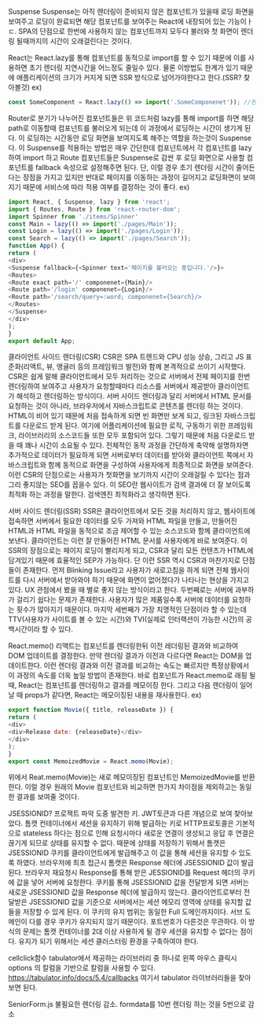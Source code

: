 Suspense
Suspense는 아직 렌더링이 준비되지 않은 컴포넌트가 있을때 로딩 화면을 보여주고 로딩이 완료되면 해당 컴포넌트를 보여주는 React에 내장되어 있는 기능이ㅏㄷ.
SPA의 단점으로 한번에 사용하지 않는 컴포넌트까지 모두다 불러와 첫 화면이 렌더링 될때까지의 시간이 오래걸린다는 것이다.

React는 React.lazy를 통해 컴포넌트를 동적으로 import를 할 수 있기 때문에 이를 사용하면 초기 렌더링 지연시간을 어느정도 줄일수 있다.
물론 이방법도 한계가 있기 때문에 애플리케이션의 크기가 커지게 되면 SSR 방식으로 넘어가야한다고 한다.(SSR? 찾아볼것)
ex)
```javascript
const SomeComponent = React.lazy(() => import('.SomeComponenet')); //현재 파악중인 프로젝트도 이 이 방식으로 동적 import 처리를 해준다. 
```
Router로 분기가 나누어진 컴포넌트들은 위 코드처럼 lazy를 통해 import를 하면 해당 path로 이동할때 컴포넌트를 불러오게 되는데 이 과정에서 로딩하는 시간이 생기게 된다.
이 로딩하는 시간동안 로딩 화면을 보여지도록 해주는 역할을 하는것이 Suspense다.
이 Suspense를 적용하는 방법은 매우 간단한데 컴포넌트에서 각 컴포넌트를 lazy하여 import 하고 Route 컴포넌트들은 Suspense로 감싼 후 로딩 화면으로 사용할 컴포넌트를 fallback 속성으로 설정해주면 된다.
단, 이럴 경우 초기 렌더링 시간이 줄어든다는 장점을 가지고 있지만 반대로 페이지를 이동하는 과정이 길어지고 로딩화면이 보여지기 때문에 서비스에 따라 적용 여부를 결정하는 것이 좋다.
ex)
```javascript
import React, { Suspense, lazy } from 'react';
import { Routes, Route } from 'react-router-dom';
import Spinner from './items/Spinner'
const Main = lazy(() => import('./pages/Main'));
const Login = lazy(() => import('./pages/Login'));
const Search = lazy(() => import('./pages/Search'));
function App() {
return (
<div>
<Suspense fallback={<Spinner text='페이지를 불러오는 중입니다.'/>}>
<Routes>
<Route exact path='/' componenet={Main}/>
<Route path='/login' componenet={Login}/>
<Route path='/search/query=:word; componenet={Search}/>
</Routes>
</Suspense>
</div>
);
}
export default App;
```
클라이언트 사이드 렌더링(CSR)
CSR은 SPA 트렌드와 CPU 성능 상승, 그리고 JS 표준화(리액트, 뷰, 앵귤러 등의 프레임워크 발전)와 함께 본격적으로 쓰이기 시작했다.
CSR은 쉽게 말해 클라이언트에서 모두 처리하는 것으로 서버에서 전체 페이지를 한번 렌더링하여 보여주고 사용자가 요청할때마다 리소스를 서버에서 제공받아 클라이언트가 해석하고 렌더링하는 방식이다.
서버 사이드 렌더링과 달리 서버에서 HTML 문서를 요청하는 것이 아니라, 브라우저에서 자바스크립트로 콘텐츠를 렌더링 하는 것이다.
HTML이 비어 있기 때문에 처음 접속하게 되면 빈 화면만 보게 되고, 링크된 자바스크립트를 다운로드 받게 된다.
여기에 어플리케이션에 필요한 로직, 구동하기 위한 프레임워크, 라이브러리의 소스코드들 또한 모두 포함되어 있다.
그렇기 때문에 처음 다운로드 받을 때 꽤나 시간이 소요될 수 있다.
전체적인 동작 과정을 간단하게 축약해 설명하자면 추가적으로 데이터가 필요하게 되면 서버로부터 데이터를 받아와 클라이언트 쪽에서 자바스크립트와 함께 동적으로 화면을 구성하여 사용자에게 최종적으로 화면을 보여준다.
이런 CSR의 단점으로는 사용자가 첫화면을 보기까지 시간이 오래걸릴 수 있다는 점과 그리 좋지않는 SEO를 꼽을수 있다.
이 SEO란 웹사이트가 검색 결과에 더 잘 보이도록 최적화 하는 과정을 말한다. 검색엔진 최적화라고 생각하면 된다.

서버 사이드 렌더링(SSR)
SSR은 클라이언트에서 모든 것을 처리하지 않고, 웹사이트에 접속하면 서버에서 필요한 데이터를 모두 가져와 HTML 파일을 만들고, 만들어진 HTML과 HTML 파일을 동적으로 조금 제어할 수 있는 소스코드와 함께 클라이언트에 보낸다.
클라이언트는 이런 잘 만들어진 HTML 문서를 사용자에게 바로 보여준다.
이 SSR의 장점으로는 페이지 로딩이 빨리지게 되고, CSR과 달리 모든 컨텐츠가 HTML에 담겨있기 때문에 효율적인 SEP가 가능하다.
단 이런 SSR 역시 CSR과 마찬가지로 단점들이 존재한다.
먼저 Blinking Issue라고 사용자가 새로고침을 하게 되면 전체 웹사이트를 다시 서버에서 받아와야 하기 때문에 화면이 없어졌다가 나타나는 현상을 가지고 있다.
UX 관점에서 봤을 때 별로 좋지 않는 방식이라고 한다.
두번째로는 서버에 과부하가 걸리기 쉽다는 문제가 존재한다.
사용자가 많은 제품일수록 서버에 데이터를 요청하는 횟수가 많아지기 때문이다.
마지막 세번째가 가장 치명적인 단점이라 할 수 있는데 TTV(사용자가 사이트를 볼 수 있는 시간)와 TVI(실제로 인터랙션이 가능한 시간)의 공백시간이라 할 수 있다.

React.memo()
리액트는 컴포넌트를 렌더링한뒤 이전 레더링된 결과와 비교하여 DOM 업데이트를 결정한다.
만약 렌더링 결과가 이전과 다르다면 React는 DOM을 업데이트한다.
이런 렌더링 결과와 이전 결과를 비교하는 속도는 빠르지만 특정상황에서 이 과정의 속도를 더욱 높일 방법이 존재한다.
바로 컴포넌트가 React.memo로 래핑 될 때, React는 컴포넌트를 렌더링하고 결과를 메모이징 한다.
그리고 다음 렌더링이 일어날 때 props가 같다면, React는 메모이징된 내용을 재사용한다.
ex)
```javascript
export function Movie({ title, releaseDate }) {
return (
<div>
<div>Release date: {releaseDate}</div>
</div>
);
}
export const MemoizedMovie = React.memo(Movie);
```
위에서 Reat.memo(Movie)는 새로 메모이징된 컴포넌트인 MemoizedMovie를 반환한다.
이럴 경우 원래의 Movie 컴포넌트와 비교하면 한가지 차이점을 제외하고는 동일한 결과를 보여줄 것이다.

JSESSIONID?
프로젝트 파악 도중 발견한 키.
JWT토큰과 다른 개념으로 보여 찾아보았다.
톰캣 컨테이너에서 세션을 유지하기 위해 발급하는 키로 HTTP프로토콜은 기본적으로 stateless 하다는 점으로 인해 요청시마다 새로운 연결이 생성되고 응답 후 연결은 끊기게 되므로 상태를 유지할 수 없다.
때문에 상태를 저장하기 위해서 톰캣은 JSESSIONID 쿠키를 클라이언트에게 발급해주고 이 값을 통해 세션을 유지할 수 있도록 하였다.
브라우저에 최초 접근시 톰캣은 Response 헤더에 JSESSIONID 값이 발급된다.
브라우저 재요청시 Response를 통해 받은 JESSIONID를 Request 헤더의 쿠키에 값을 넣어 서버에 요청한다. 쿠키를 통해 JSESSIONID 값을 전달받게 되면 서버는 새로운 JSESSIONID 값을 Response 헤더에 발급하지 않는다.
클라이언트로부터 전달받은 JSESSIONID 값을 기준으로 서버에서는 세션 메모리 영역에 상태를 유지할 값들을 저장할 수 있게 된다.
이 쿠키의 유지 범위는 동일한 Full 도메인까지이다.
서브 도메인이 다를 경우 쿠키가 유지되지 않기 때문이다.
포트번호가 다른것은 무관하다.
이 방식의 문제는 톰캣 컨테이너를 2대 이상 사용하게 될 경우 세션을 유지할 수 없다는 점이다.
유지가 되기 위해서는 세션 클러스터링 환경을 구축하여야 한다.

cellclick함수
tabulator에서 제공하는 라이브러리 중 하나로 왼쪽 마우스 클릭시 options 의 칼럼을 기반으로 칼럼을 사용할 수 있다.
https://tabulator.info/docs/5.4/callbacks
여기서 tabulator 라이브러리들을 찾아보면 된다.

SeniorForm.js 불필요한 렌더링 감소.
formdata를 10번 렌더링 하는 것을 5번으로 감소
